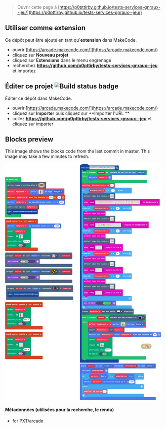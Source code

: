  


> Ouvrir cette page à [https://p0pttirby.github.io/tests-services-gnraux--jeu/](https://p0pttirby.github.io/tests-services-gnraux--jeu/)

## Utiliser comme extension

Ce dépôt peut être ajouté en tant qu'**extension** dans MakeCode.

* ouvrir [https://arcade.makecode.com/](https://arcade.makecode.com/)
* cliquez sur **Nouveau projet**
* cliquez sur **Extensions** dans le menu engrenage
* recherchez **https://github.com/p0pttirby/tests-services-gnraux--jeu** et importez

## Éditer ce projet ![Build status badge](https://github.com/p0pttirby/tests-services-gnraux--jeu/workflows/MakeCode/badge.svg)

Éditer ce dépôt dans MakeCode.

* ouvrir [https://arcade.makecode.com/](https://arcade.makecode.com/)
* cliquez sur **Importer** puis cliquez sur **Importer l'URL **
* collez **https://github.com/p0pttirby/tests-services-gnraux--jeu** et cliquez sur importer

## Blocks preview

This image shows the blocks code from the last commit in master.
This image may take a few minutes to refresh.

![A rendered view of the blocks](https://github.com/p0pttirby/tests-services-gnraux--jeu/raw/master/.github/makecode/blocks.png)

#### Métadonnées (utilisées pour la recherche, le rendu)

* for PXT/arcade
<script src="https://makecode.com/gh-pages-embed.js"></script><script>makeCodeRender("{{ site.makecode.home_url }}", "{{ site.github.owner_name }}/{{ site.github.repository_name }}");</script>
